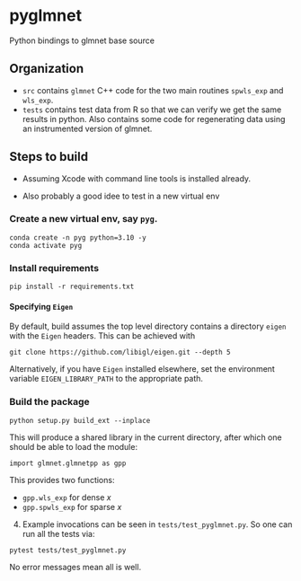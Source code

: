 # pyglmnet
Python bindings to glmnet base source


## Organization

- `src` contains `glmnet` C++ code for the two main routines
  `spwls_exp` and `wls_exp`.
- `tests` contains test data from R so that we can verify we get the
  same results in python. Also contains some code for regenerating
  data using an instrumented version of glmnet.
  

## Steps to build

- Assuming Xcode with command line tools is installed already.

- Also probably a good idee to test in a new virtual env

### Create a new virtual env, say `pyg`.

```
conda create -n pyg python=3.10 -y
conda activate pyg
```

### Install requirements

```
pip install -r requirements.txt
```

#### Specifying `Eigen`

By default, build assumes the top level directory contains a directory `eigen` with the `Eigen` headers. This
can be achieved with

```
git clone https://github.com/libigl/eigen.git --depth 5
```

Alternatively, if you have `Eigen` installed elsewhere, set the environment variable `EIGEN_LIBRARY_PATH` to
the appropriate path.

### Build the package

```
python setup.py build_ext --inplace
```

This will produce a shared library in the current directory, after which one should be able to load the module:

```
import glmnet.glmnetpp as gpp
```

This provides two functions:

- `gpp.wls_exp` for dense $x$
- `gpp.spwls_exp` for sparse $x$

4. Example invocations can be seen in `tests/test_pyglmnet.py`. So one can
   run all the tests via:
   
```
pytest tests/test_pyglmnet.py
```

No error messages mean all is well.







